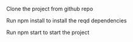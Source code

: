 Clone the project from github repo

Run npm install to install the reqd dependencies

Run npm start to start the project